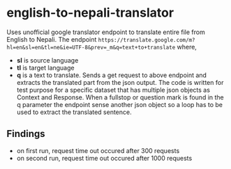 # english-to-nepali-translator
Uses unofficial google translator endpoint to translate entire file from English to Nepali.
The endpoint `https://translate.google.com/m?hl=en&sl=en&tl=ne&ie=UTF-8&prev=_m&q=text+to+translate`
where, 
- **sl** is source language
- **tl** is target language 
- **q** is a text to translate.
Sends a get request to above endpoint and extracts the translated part from the json output.
The code is written for test purpose for a specific dataset that has multiple json objects as Context and Response.
When a fullstop or question mark is found in the q parameter the endpoint sense another json object so a loop has to be used to extract the translated sentence.

## Findings
- on first run, request time out occured after 300 requests
- on second run, request time out occured after 1000 requests
